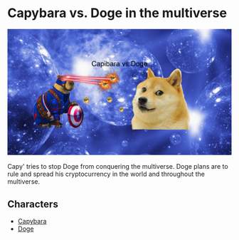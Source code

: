 # Capybara vs. Doge in the multiverse

![poster](./../images/capibaraVSdoge.png)

Capy' tries to stop Doge from conquering the multiverse.
Doge plans are to rule and spread his cryptocurrency in the world and throughout the multiverse.

## Characters

- [Capybara](./../heroes/capybara.md)
- [Doge](./../villains/doge.md)